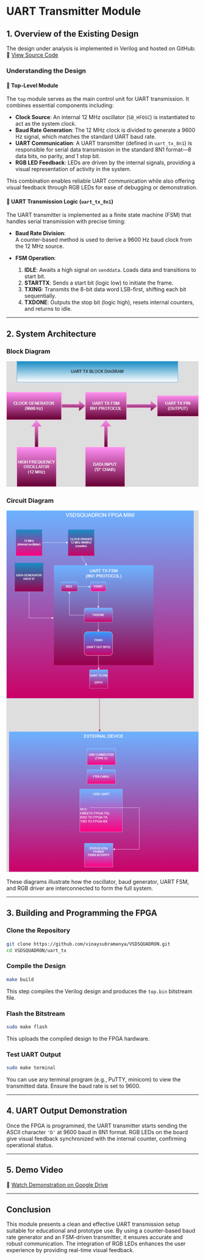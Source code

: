 # UART Transmitter Module

## 1. Overview of the Existing Design

The design under analysis is implemented in Verilog and hosted on GitHub:  
🔗 [View Source Code](https://github.com/VinayGHebbar/VSD_TASK_01.git)

### Understanding the Design

#### 🔹 Top-Level Module

The `top` module serves as the main control unit for UART transmission. It combines essential components including:

- **Clock Source**: An internal 12 MHz oscillator (`SB_HFOSC`) is instantiated to act as the system clock.
- **Baud Rate Generation**: The 12 MHz clock is divided to generate a 9600 Hz signal, which matches the standard UART baud rate.
- **UART Communication**: A UART transmitter (defined in `uart_tx_8n1`) is responsible for serial data transmission in the standard 8N1 format—8 data bits, no parity, and 1 stop bit.
- **RGB LED Feedback**: LEDs are driven by the internal signals, providing a visual representation of activity in the system.

This combination enables reliable UART communication while also offering visual feedback through RGB LEDs for ease of debugging or demonstration.

#### 🔹 UART Transmission Logic (`uart_tx_8n1`)

The UART transmitter is implemented as a finite state machine (FSM) that handles serial transmission with precise timing:

- **Baud Rate Division**:  
  A counter-based method is used to derive a 9600 Hz baud clock from the 12 MHz source.

- **FSM Operation**:

  1. **IDLE**: Awaits a high signal on `senddata`. Loads data and transitions to start bit.
  2. **STARTTX**: Sends a start bit (logic low) to initiate the frame.
  3. **TXING**: Transmits the 8-bit data word LSB-first, shifting each bit sequentially.
  4. **TXDONE**: Outputs the stop bit (logic high), resets internal counters, and returns to idle.

---

## 2. System Architecture

### Block Diagram

![Block Diagram](https://raw.githubusercontent.com/vinaysubramanya/VSDSQUADRON/main/uart_tx/block.jpg)

### Circuit Diagram

![Circuit Diagram](https://raw.githubusercontent.com/vinaysubramanya/VSDSQUADRON/main/uart_tx/ckt%20(1)%20(1).drawio.png)

These diagrams illustrate how the oscillator, baud generator, UART FSM, and RGB driver are interconnected to form the full system.

---

## 3. Building and Programming the FPGA

### Clone the Repository

```bash
git clone https://github.com/vinaysubramanya/VSDSQUADRON.git
cd VSDSQUADRON/uart_tx
```

### Compile the Design

```bash
make build
```

This step compiles the Verilog design and produces the `top.bin` bitstream file.

### Flash the Bitstream

```bash
sudo make flash
```

This uploads the compiled design to the FPGA hardware.

### Test UART Output

```bash
sudo make terminal
```

You can use any terminal program (e.g., PuTTY, minicom) to view the transmitted data. Ensure the baud rate is set to 9600.

---

## 4. UART Output Demonstration

Once the FPGA is programmed, the UART transmitter starts sending the ASCII character `'D'` at 9600 baud in 8N1 format. RGB LEDs on the board give visual feedback synchronized with the internal counter, confirming operational status.

---

## 5. Demo Video

🎥 [Watch Demonstration on Google Drive](https://drive.google.com/file/d/1cDMsikjzdnfnlmxQdxnY9RZjrTezvj9C/view?usp=drive_link)

---

## Conclusion

This module presents a clean and effective UART transmission setup suitable for educational and prototype use. By using a counter-based baud rate generator and an FSM-driven transmitter, it ensures accurate and robust communication. The integration of RGB LEDs enhances the user experience by providing real-time visual feedback.

